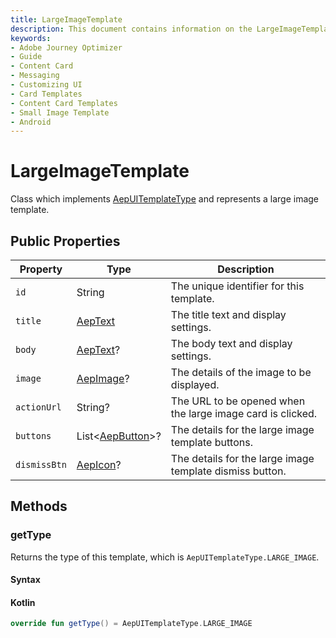 ```yaml
---
title: LargeImageTemplate
description: This document contains information on the LargeImageTemplate class.
keywords:
- Adobe Journey Optimizer
- Guide
- Content Card
- Messaging
- Customizing UI
- Card Templates
- Content Card Templates
- Small Image Template
- Android
---
```


# LargeImageTemplate

Class which implements [AepUITemplateType](./aepuitemplatetype.md) and represents a large image template.

## Public Properties

| Property     | Type                               | Description                                                  |
| ------------ | ---------------------------------- | ------------------------------------------------------------ |
| `id`         | String                             | The unique identifier for this template.                     |
| `title`      | [AepText](./aeptext.md)            | The title text and display settings.                         |
| `body`       | [AepText](./aeptext.md)?           | The body text and display settings.                          |
| `image`      | [AepImage](./aepimage.md)?         | The details of the image to be displayed.                    |
| `actionUrl`  | String?                            | The URL to be opened when the large image card is clicked.   |
| `buttons`    | List<[AepButton](./aepbutton.md)>? | The details for the large image template buttons.            |
| `dismissBtn` | [AepIcon](./aepicon.md)?           | The details for the large image template dismiss button.     |

## Methods

### getType

Returns the type of this template, which is `AepUITemplateType.LARGE_IMAGE`.

#### Syntax

<CodeBlock slots="heading, code" repeat="1" languages="Kotlin" />

#### Kotlin

``` kotlin
override fun getType() = AepUITemplateType.LARGE_IMAGE
```
